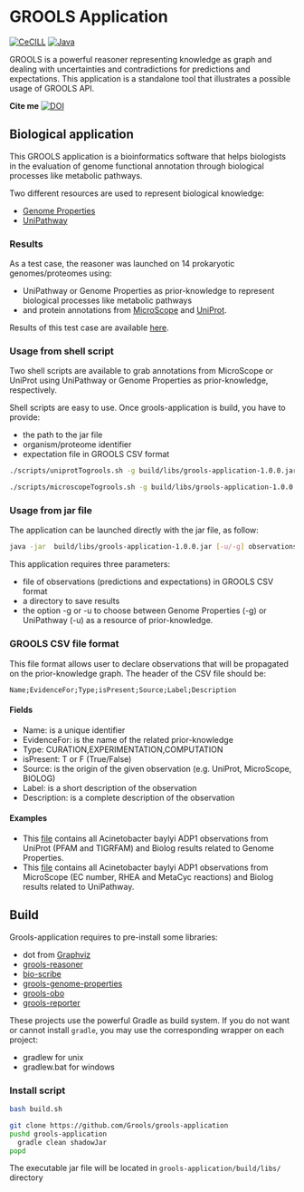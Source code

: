 # GROOLS Application
[![CeCILL](https://img.shields.io/badge/license-CeCCILL-blue.svg)](https://raw.githubusercontent.com/Grools/grools-application/master/LICENSE) [![Java](https://img.shields.io/badge/language-Java-orange.svg)](http://www.java.com/)

GROOLS is a powerful reasoner representing knowledge as graph and dealing with uncertainties and contradictions for predictions and expectations. This application is a standalone tool that illustrates a possible usage of GROOLS API.

**Cite me** [![DOI](https://zenodo.org/badge/61386938.svg)](https://zenodo.org/badge/latestdoi/61386938)


## Biological application
This GROOLS application is a bioinformatics software that helps biologists in the evaluation of genome functional annotation through biological processes like metabolic pathways.

Two different resources are used to represent biological knowledge:
 - [Genome Properties](http://www.jcvi.org/cgi-bin/genome-properties/index.cgi)
 - [UniPathway](http://nar.oxfordjournals.org/content/40/D1/D761.long)

### Results
As a test case, the reasoner was launched on 14 prokaryotic genomes/proteomes using:
- UniPathway or Genome Properties as prior-knowledge to represent biological processes like  metabolic pathways
- and protein annotations from [MicroScope](https://www.genoscope.cns.fr/agc/microscope)  and [UniProt](http://www.uniprot.org).

Results of this test case are available [here](http://www.genoscope.cns.fr/agc/grools/).

### Usage from shell script

Two shell scripts are available to grab annotations from MicroScope or UniProt using UniPathway or Genome Properties as prior-knowledge, respectively.

Shell scripts are easy to use. Once grools-application is build, you have to provide:
- the path to the jar file
- organism/proteome identifier
- expectation file in GROOLS CSV format

```bash
./scripts/uniprotTogrools.sh -g build/libs/grools-application-1.0.0.jar UP000000625 ~/expectation.csv
```
```bash
./scripts/microscopeTogrools.sh -g build/libs/grools-application-1.0.0.jar 36 ~/expectation.csv
```

### Usage from jar file
The application can be launched directly with the jar file, as follow:
```bash
java -jar  build/libs/grools-application-1.0.0.jar [-u/-g] observations.csv results_dir/
```

This application requires three parameters:
- file of observations (predictions and expectations) in GROOLS CSV format
- a directory to save results
- the option -g  or -u to choose between Genome Properties (-g) or UniPathway (-u) as a resource of prior-knowledge.

### GROOLS CSV file format
This file format allows user to declare observations that will be propagated on the prior-knowledge graph.
The header of the CSV file should be:
```csv
Name;EvidenceFor;Type;isPresent;Source;Label;Description
```
#### Fields
- Name: is a unique identifier
- EvidenceFor: is the name of the related prior-knowledge
- Type: CURATION,EXPERIMENTATION,COMPUTATION
- isPresent: T or F (True/False)
- Source: is the origin of the given observation (e.g. UniProt, MicroScope, BIOLOG)
- Label: is a short description of the observation 
- Description: is a complete description of the observation

#### Examples
- This [file](https://www.genoscope.cns.fr/agc/grools/UP000000430-AbaylyiADP1/genome-properties/falsehood/UP000000430.csv) contains all Acinetobacter baylyi ADP1 observations from UniProt (PFAM and TIGRFAM) and Biolog results related to Genome Properties.
- This [file](https://www.genoscope.cns.fr/agc/grools/UP000000430-AbaylyiADP1/unipathway/specific/observations.csv) contains all Acinetobacter baylyi ADP1 observations from MicroScope (EC number, RHEA and MetaCyc reactions) and Biolog results related to UniPathway.

## Build

Grools-application requires to pre-install some libraries:
- dot from [Graphviz](https://github.com/ellson/graphviz)
- [grools-reasoner](https://github.com/Grools/grools-reasoner)
- [bio-scribe](https://github.com/institut-de-genomique/bio-scribe)
- [grools-genome-properties](https://github.com/Grools/grools-genome-properties-plugins)
- [grools-obo](https://github.com/Grools/grools-obo-plugins)
- [grools-reporter](https://github.com/Grools/grools-reporter)

These projects use the powerful Gradle as build system. 
If you do not want or cannot install `gradle`, you may use the corresponding wrapper on each project:
- gradlew for unix
- gradlew.bat for windows

### Install script

```bash
bash build.sh

git clone https://github.com/Grools/grools-application
pushd grools-application
  gradle clean shadowJar
popd
```

The executable jar file will be located in `grools-application/build/libs/` directory
